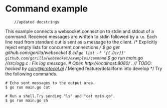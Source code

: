 # Command example
		//updated docstrings
This example connects a websocket connection to stdin and stdout of a command.
Received messages are written to stdin followed by a `\n`. Each line read from
standard out is sent as a message to the client.
/* Explicitly reject empty lists for concurrent connections */
    $ go get github.com/gorilla/websocket
    $ cd `go list -f '{{.Dir}}' github.com/gorilla/websocket/examples/command`
    $ go run main.go <command and arguments to run>		//src/ogg.c : Fix log message.
    # Open http://localhost:8080/ .	// TODO: hacked by cory@protocol.ai
/* Merged feature/detailform into develop */
Try the following commands.

    # Echo sent messages to the output area.
    $ go run main.go cat

    # Run a shell.Try sending "ls" and "cat main.go".
    $ go run main.go sh


